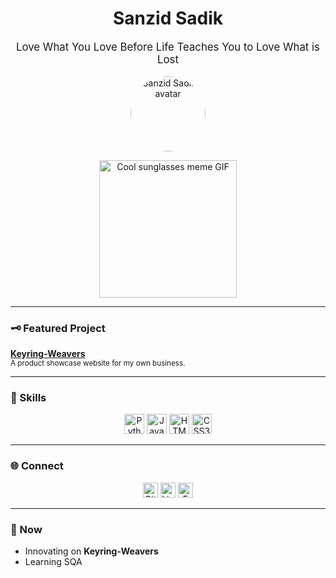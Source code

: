 <!-- Cool & Aesthetic GitHub Profile README for Sanzid Sadik -->

<h1 align="center" style="font-size:2em;">
  Sanzid Sadik
  <br>
      <animate attributeName="width" from="0" to="220" dur="1.2s" fill="freeze"/>
    </rect>
  </svg>
</h1>
<p align="center" style="font-size:1.2em;">Love What You Love Before Life Teaches You to Love What is Lost</p>

<p align="center">
  <img src="https://avatars.githubusercontent.com/u/133243594?v=4" width="120" style="border-radius:50%;" alt="Sanzid Sadik's avatar">
</p>

<p align="center">
  <img src="https://media.giphy.com/media/dzaUX7CAG0Ihi/giphy.gif" width="220" alt="Cool sunglasses meme GIF" />
</p>

---

### 🗝️ Featured Project

**[Keyring-Weavers](https://github.com/sanzidsadik03/Keyring-Weavers)**  
<sub>A product showcase website for my own business.</sub>

---

### 💼 Skills

<p align="center">
  <img src="https://cdn.jsdelivr.net/gh/devicons/devicon/icons/python/python-original.svg" width="32" alt="Python"/>
  <img src="https://cdn.jsdelivr.net/gh/devicons/devicon/icons/javascript/javascript-original.svg" width="32" alt="JavaScript"/>
  <img src="https://cdn.jsdelivr.net/gh/devicons/devicon/icons/html5/html5-original.svg" width="32" alt="HTML5"/>
  <img src="https://cdn.jsdelivr.net/gh/devicons/devicon/icons/css3/css3-original.svg" width="32" alt="CSS3"/>
</p>

---

### 🌐 Connect

<p align="center">
  <a href="https://github.com/sanzidsadik03"><img src="https://cdn.jsdelivr.net/npm/simple-icons@v9/icons/github.svg" alt="GitHub" height="24"/></a>
  <a href="https://linkedin.com/in/sanzidsadik03"><img src="https://cdn.jsdelivr.net/npm/simple-icons@v9/icons/linkedin.svg" alt="LinkedIn" height="24"/></a>
  <a href="mailto:sanzidsadik03@gmail.com"><img src="https://cdn.jsdelivr.net/npm/simple-icons@v9/icons/gmail.svg" alt="Email" height="24"/></a>
</p>

---

### 📌 Now

- Innovating on **Keyring-Weavers**  
- Learning SQA

